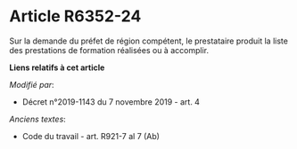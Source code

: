 # Article R6352-24

Sur la demande du préfet de région compétent, le prestataire produit la liste des prestations de formation réalisées ou à
accomplir.

**Liens relatifs à cet article**

_Modifié par_:

  - Décret n°2019-1143 du 7 novembre 2019 - art. 4

_Anciens textes_:

  - Code du travail - art. R921-7 al 7 (Ab)
